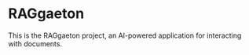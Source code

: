 # RAGgaeton

This is the RAGgaeton project, an AI-powered application for interacting with documents.
